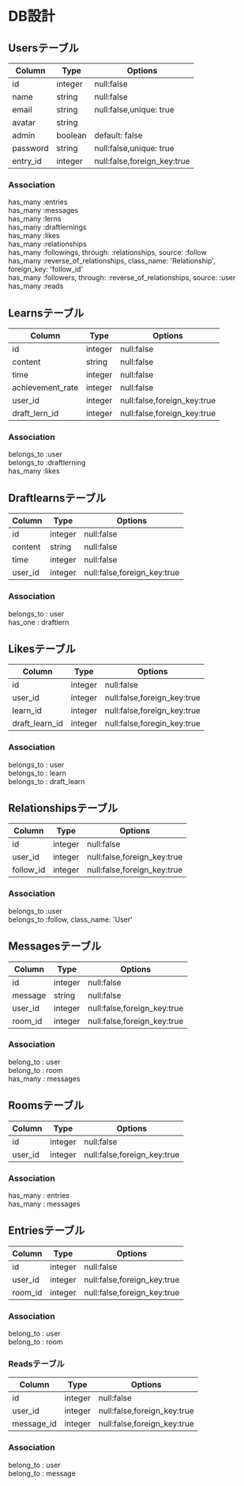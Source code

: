 # DB設計

## Usersテーブル
|Column|Type|Options|
|------|----|-------|
|id|integer|null:false|
|name|string|null:false|
|email|string|null:false,unique: true|
|avatar|string|
|admin|boolean|default: false|
|password|string|null:false,unique: true|
|entry_id|integer|null:false,foreign_key:true|

### Association
has_many :entries <br>
has_many :messages<br>
has_many :lerns<br>
has_many :draftlernings<br>
has_many :likes <br>
has_many :relationships <br>
has_many :followings, through: :relationships, source: :follow <br>
has_many :reverse_of_relationships, class_name: 'Relationship', foreign_key: 'follow_id' <br>
has_many :followers, through: :reverse_of_relationships, source: :user <br>
has_many :reads
<!-- has_many :notifications -->

## Learnsテーブル
|Column|Type|Options|
|------|----|-------|
|id|integer|null:false|
|content|string|null:false|
|time|integer|null:false|
|achievement_rate|integer|null:false|
|user_id|integer|null:false,foreign_key:true|
|draft_lern_id |integer|null:false,foreign_key:true|

### Association
belongs_to :user<br>
belongs_to :draftlerning<br>
has_many   :likes

## Draftlearnsテーブル
|Column|Type|Options|
|------|----|-------|
|id|integer|null:false|
|content|string|null:false|
|time|integer|null:false|
|user_id|integer|null:false,foreign_key:true|

### Association
belongs_to : user <br>
has_one    : draftlern

## Likesテーブル
|Column|Type|Options|
|------|----|-------|
|id|integer|null:false|
|user_id|integer|null:false,foreign_key:true|
|learn_id|integer|null:false,foreign_key:true|
|draft_learn_id|integer|null:false,foregin_key:true|
### Association
belongs_to : user <br>
belongs_to : learn<br>
belongs_to : draft_learn

## Relationshipsテーブル
|Column|Type|Options|
|------|----|-------|
|id|integer|null:false|
|user_id|integer|null:false,foreign_key:true|
|follow_id|integer|null:false,foreign_key:true|
### Association
belongs_to :user <br>
belongs_to :follow, class_name: 'User'

## Messagesテーブル
|Column|Type|Options|
|------|----|-------|
|id|integer|null:false|
|message|string|null:false|
|user_id|integer|null:false,foreign_key:true|
|room_id|integer|null:false,foreign_key:true|
### Association
belong_to : user <br>
belong_to : room <br>
has_many   : messages

## Roomsテーブル
|Column|Type|Options|
|------|----|-------|
|id|integer|null:false|
|user_id|integer|null:false,foreign_key:true|

### Association
has_many : entries <br>
has_many : messages

## Entriesテーブル
|Column|Type|Options|
|------|----|-------|
|id|integer|null:false|
|user_id|integer|null:false,foreign_key:true|
|room_id|integer|null:false,foreign_key:true|

### Association
belong_to : user <br>
belong_to : room

### Readsテーブル
Column|Type|Options|
|------|----|-------|
|id|integer|null:false|
|user_id|integer|null:false,foreign_key:true|
|message_id|integer|null:false,foreign_key:true|

### Association
belong_to : user <br>
belong_to : message

<!-- ### Notificationsテーブル
Column|Type|Options|
|------|----|-------|
|id|integer|null:false|
|action|string|null:false|
|checked|boolean|null:false|
|sender_id|integer|null:false|
|receiver_id|integer|null:false|
|like_id|integer|null:false,foreign_key:true,optional: true|
|follow_id|integer|null:false,foreign_key:true,optional: true|
|message_id|integer|null:false,foreign_key:true,optional: true|
### Association
belong_to : user <br>
belong_to : message<br>
belong_to : like<br>
belong_to : relationship -->
